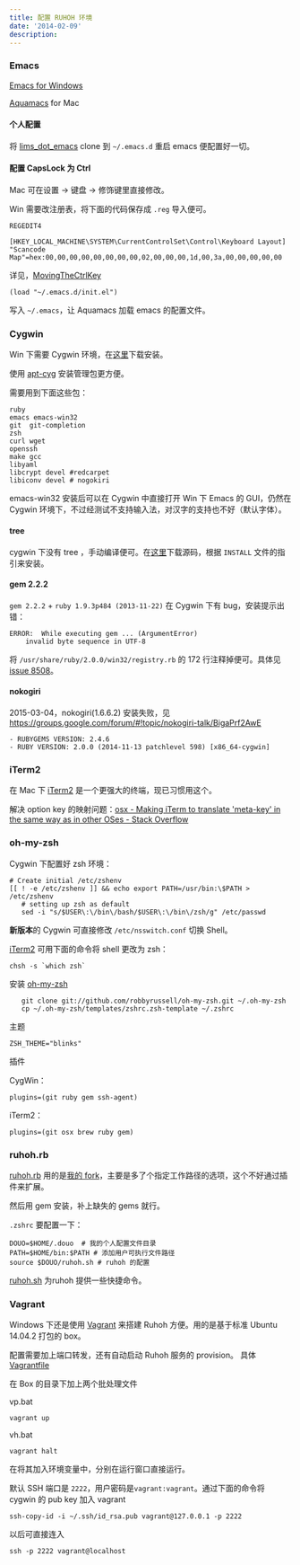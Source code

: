 ```yaml
---
title: 配置 RUHOH 环境
date: '2014-02-09'
description:
---
```


### Emacs

[Emacs for Windows](http://ftp.gnu.org/gnu/emacs/windows/)

[Aquamacs][]  for Mac

#### 个人配置

将 [lims_dot_emacs][] clone 到 `~/.emacs.d` 重启 emacs 便配置好一切。


#### 配置 CapsLock 为 Ctrl

Mac 可在设置 -> 键盘 -> 修饰键里直接修改。

Win 需要改注册表，将下面的代码保存成 `.reg` 导入便可。

    REGEDIT4

    [HKEY_LOCAL_MACHINE\SYSTEM\CurrentControlSet\Control\Keyboard Layout]
    "Scancode Map"=hex:00,00,00,00,00,00,00,00,02,00,00,00,1d,00,3a,00,00,00,00,00

详见，[MovingTheCtrlKey](http://www.emacswiki.org/emacs/MovingTheCtrlKey)

[lims_dot_emacs]:https://github.com/douo/lims_dot_emacs

[Aquamacs]: http://aquamacs.org/，需要将


    (load "~/.emacs.d/init.el")

写入 `~/.emacs`，让 Aquamacs 加载 emacs 的配置文件。


### Cygwin

Win 下需要 Cygwin 环境，在[这里][Cygwin]下载安装。

使用 [apt-cyg](https://github.com/transcode-open/apt-cyg) 安装管理包更方便。

需要用到下面这些包：

    ruby
    emacs emacs-win32
    git  git-completion
    zsh
    curl wget
    openssh
    make gcc
    libyaml
    libcrypt devel #redcarpet
    libiconv devel # nogokiri

 emacs-win32 安装后可以在 Cygwin 中直接打开 Win 下 Emacs  的 GUI，仍然在 Cygwin 环境下，不过经测试不支持输入法，对汉字的支持也不好（默认字体）。

#### tree

cygwin 下没有 tree ，手动编译便可。在[这里](http://mama.indstate.edu/users/ice/tree/)下载源码，根据 `INSTALL` 文件的指引来安装。

#### gem 2.2.2

`gem 2.2.2` + `ruby 1.9.3p484 (2013-11-22)` 在 Cygwin 下有 bug，安装提示出错：

    ERROR:  While executing gem ... (ArgumentError)
        invalid byte sequence in UTF-8

将 `/usr/share/ruby/2.0.0/win32/registry.rb` 的 172 行注释掉便可。具体见 [issue 8508](https://bugs.ruby-lang.org/issues/8508)。

#### nokogiri

2015-03-04，nokogiri(1.6.6.2) 安装失败，见 https://groups.google.com/forum/#!topic/nokogiri-talk/BigaPrf2AwE


    - RUBYGEMS VERSION: 2.4.6
    - RUBY VERSION: 2.0.0 (2014-11-13 patchlevel 598) [x86_64-cygwin]


[Cygwin]: http://cygwin.com/install.html

### iTerm2

在 Mac 下 [iTerm2][] 是一个更强大的终端，现已习惯用这个。

解决 option key 的映射问题：[osx - Making iTerm to translate 'meta-key' in the same way as in other OSes - Stack Overflow](https://stackoverflow.com/questions/196357/making-iterm-to-translate-meta-key-in-the-same-way-as-in-other-oses)


### oh-my-zsh

Cygwin 下配置好 zsh 环境：

    # Create initial /etc/zshenv
    [[ ! -e /etc/zshenv ]] && echo export PATH=/usr/bin:\$PATH > /etc/zshenv
       # setting up zsh as default
       sed -i "s/$USER\:\/bin\/bash/$USER\:\/bin\/zsh/g" /etc/passwd
       
**新版本**的 Cygwin 可直接修改 `/etc/nsswitch.conf` 切换 Shell。

[iTerm2][] 可用下面的命令将 shell 更改为 zsh：

    chsh -s `which zsh`

安装 [oh-my-zsh][]

       git clone git://github.com/robbyrussell/oh-my-zsh.git ~/.oh-my-zsh
       cp ~/.oh-my-zsh/templates/zshrc.zsh-template ~/.zshrc


主题

    ZSH_THEME="blinks"

插件

CygWin：

    plugins=(git ruby gem ssh-agent)

iTerm2：

    plugins=(git osx brew ruby gem)


[oh-my-zsh]: https://github.com/robbyrussell/oh-my-zsh

### ruhoh.rb

[ruhoh.rb][] 用的是[我的 fork][douo_ruhoh.rb]，主要是多了个指定工作路径的选项，这个不好通过插件来扩展。

然后用 gem 安装，补上缺失的 gems 就行。

`.zshrc` 要配置一下：

    DOUO=$HOME/.douo  # 我的个人配置文件目录
    PATH=$HOME/bin:$PATH # 添加用户可执行文件路径
    source $DOUO/ruhoh.sh # ruhoh 的配置

[ruhoh.sh][] 为ruhoh 提供一些快捷命令。


[ruhoh.rb]: https://github.com/ruhoh/ruhoh.rb
[douo_ruhoh.rb]: https://github.com/douo/ruhoh.rb
[ruhoh.sh]: https://gist.github.com/douo/4452974

[iTerm2]: http://www.iterm2.com/#/section/home

### Vagrant

Windows 下还是使用 [Vagrant](https://www.vagrantup.com/docs/) 来搭建 Ruhoh 方便。用的是基于标准 Ubuntu 14.04.2 打包的 box。

配置需要加上端口转发，还有自动启动 Ruhoh 服务的 provision。 具体[Vagrantfile](https://gist.github.com/douo/d06dcf0714b0652c9194)

在 Box 的目录下加上两个批处理文件

vp.bat

```
vagrant up
```

vh.bat

```
vagrant halt
```

在将其加入环境变量中，分别在运行窗口直接运行。


默认 SSH 端口是 `2222`，用户密码是`vagrant:vagrant`。通过下面的命令将 cygwin 的 pub key 加入 vagrant

```ssh-copy-id -i ~/.ssh/id_rsa.pub vagrant@127.0.0.1 -p 2222```

以后可直接连入

```ssh -p 2222 vagrant@localhost```
